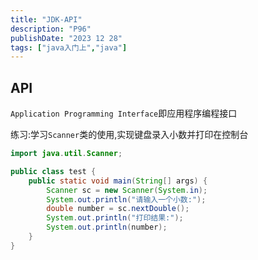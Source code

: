 ```yaml
---
title: "JDK-API"
description: "P96"
publishDate: "2023 12 28"
tags: ["java入门上","java"]
---
```


## API

`Application Programming Interface`即应用程序编程接口

练习:学习`Scanner`类的使用,实现键盘录入小数并打印在控制台

```java
import java.util.Scanner;

public class test {
    public static void main(String[] args) {
        Scanner sc = new Scanner(System.in);
        System.out.println("请输入一个小数:");
        double number = sc.nextDouble();
        System.out.println("打印结果:");
        System.out.println(number);
    }
}
```

